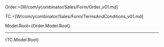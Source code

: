 
Order.=[W/com/ycombinator/Sales/Form/Order_v01.md]

TC.=[W/com/ycombinator/Sales/Form/TermsAndConditions_v01.md]

Model.Root={Order.Model.Root}<hr>{TC.Model.Root}
